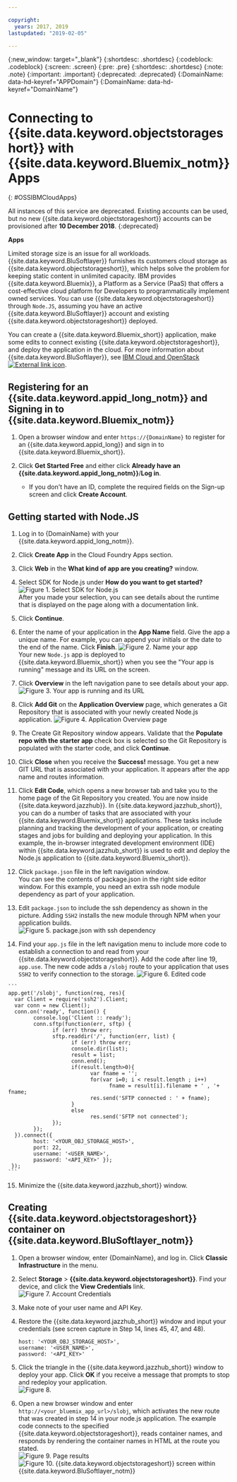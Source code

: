 ```yaml
---

copyright:
  years: 2017, 2019
lastupdated: "2019-02-05"

---
```

{:new_window: target="_blank"}
{:shortdesc: .shortdesc}
{:codeblock: .codeblock}
{:screen: .screen}
{:pre: .pre}
{:shortdesc: .shortdesc}
{:note: .note}
{:important: .important}
{:deprecated: .deprecated}
{:DomainName: data-hd-keyref="APPDomain"}
{:DomainName: data-hd-keyref="DomainName"}

# Connecting to {{site.data.keyword.objectstorageshort}} with {{site.data.keyword.Bluemix_notm}} Apps
{: #OSSIBMCloudApps}

All instances of this service are deprecated. Existing accounts can be used, but no new {{site.data.keyword.objectstorageshort}} accounts can be provisioned after **10 December 2018**.
{:deprecated}

**Apps**

Limited storage size is an issue for all workloads. {{site.data.keyword.BluSoftlayer}} furnishes its customers cloud storage as {{site.data.keyword.objectstorageshort}}, which helps solve the problem for keeping static content in unlimited capacity. IBM provides {{site.data.keyword.Bluemix}}, a Platform as a Service (PaaS) that offers a cost-effective cloud platform for Developers to programmatically implement owned services. You can use {{site.data.keyword.objectstorageshort}} through `Node.JS`, assuming you have an active {{site.data.keyword.BluSoftlayer}} account and existing {{site.data.keyword.objectstorageshort}} deployed.

You can create a {{site.data.keyword.Bluemix_short}} application, make some edits to connect existing {{site.data.keyword.objectstorageshort}}, and deploy the application in the cloud.  For more information about {{site.data.keyword.BluSoftlayer}}, see [IBM Cloud and OpenStack ![External link icon](../../icons/launch-glyph.svg "External link icon")](http://blog.softlayer.com/2015/softlayer-bluemix-and-openstack-powerful-combination).


## Registering for an {{site.data.keyword.appid_long_notm}} and Signing in to {{site.data.keyword.Bluemix_notm}}

1. Open a browser window and enter `https://{DomainName}` to register for an {{site.data.keyword.appid_long}} and sign in to {{site.data.keyword.Bluemix_short}}.

2. Click **Get Started Free** and either click **Already have an {{site.data.keyword.appid_long_notm}}**/**Log in**.
   - If you don't have an ID, complete the required fields on the Sign-up screen and click **Create Account**.


## Getting started with Node.JS

 1. Log in to {DomainName} with your {{site.data.keyword.appid_long_notm}}.

 2. Click **Create App** in the Cloud Foundry Apps section.

 3. Click **Web** in the **What kind of app are you creating?** window.

 4. Select SDK for Node.js under **How do you want to get started?**<br/>
    ![Figure 1. Select SDK for Node.js](/images/bluemix_fig1.png)<br/>
    After you made your selection, you can see details about the runtime that is displayed on the page along with a documentation link.

 5. Click **Continue**.

 6. Enter the name of your application in the **App Name** field. Give the app a unique name. For example, you can append your initials or the date to the end of the name. Click **Finish**.
    ![Figure 2. Name your app](/images/bluemix_fig2.png)<br/>
    Your new `Node.js` app is deployed to {{site.data.keyword.Bluemix_short}} when you see the "Your app is running" message and its URL on the screen.

 7. Click **Overview** in the left navigation pane to see details about your app.
 ![Figure 3. Your app is running and its URL](/images/bluemix_fig3.png)

 8. Click **Add Git** on the **Application Overview** page, which generates a Git Repository that is associated with your newly created Node.js application.
   ![Figure 4. Application Overview page](/images/bluemix_fig4.png)<br/>


 9. The Create Git Repository window appears. Validate that the **Populate repo with the starter app** check box is selected so the Git Repository is populated with the starter code, and click **Continue**.

 10. Click **Close** when you receive the **Success!** message. You get a new GIT URL that is associated with your application. It appears after the app name and routes information.

 11. Click **Edit Code**, which opens a new browser tab and take you to the home page of the Git Repository you created.
     You are now inside {{site.data.keyword.jazzhub}}. In {{site.data.keyword.jazzhub_short}}, you can do a number of tasks that are associated with your {{site.data.keyword.Bluemix_short}} applications. These tasks include planning and tracking the development of your application, or creating stages and jobs for building and deploying your application.
     In this example, the in-browser integrated development environment (IDE) within {{site.data.keyword.jazzhub_short}} is used to edit and deploy the Node.js application to {{site.data.keyword.Bluemix_short}}.

 12. Click `package.json` file in the left navigation window. <br/>
     You can see the contents of package.json in the right side editor window. For this example, you need an extra ssh node module dependency as part of your application.

 13. Edit `package.json` to include the ssh dependency as shown in the picture. Adding `SSH2` installs the new module through NPM when your application builds.<br/>
     ![Figure 5. package.json with ssh dependency](/images/bluemix_fig5.png)

 14. Find your `app.js` file in the left navigation menu to include more code to establish a connection to and read from your {{site.data.keyword.objectstorageshort}}. Add the code after line 19, `app.use`. The new code adds a `/slobj` route to your application that uses `SSH2` to verify connection to the storage.
    ![Figure 6. Edited code](/images/bluemix_fig6.png)

    ```
    app.get('/slobj', function(req, res){
      var Client = require('ssh2').Client;
      var conn = new Client();
      conn.on('ready', function() {
            console.log('Client :: ready');
            conn.sftp(function(err, sftp) {
                  if (err) throw err;
                  sftp.readdir('/', function(err, list) {
                        if (err) throw err;
                        console.dir(list);
                        result = list;
                        conn.end();
                        if(result.length>0){
                              var fname = '';
                              for(var i=0; i < result.length ; i++)
                                    fname = result[i].filename + ' , '+ fname;
                              res.send('SFTP connected : ' + fname);
                        }
                        else
                              res.send('SFTP not connected');
                  });
            });
      }).connect({
            host: '<YOUR_OBJ_STORAGE_HOST>',
            port: 22,  
            username: '<USER_NAME>',
            password: '<API_KEY>' });
     });
    ```

15. Minimize the {{site.data.keyword.jazzhub_short}} window.

## Creating {{site.data.keyword.objectstorageshort}} container on {{site.data.keyword.BluSoftlayer_notm}}

 1. Open a browser window, enter {DomainName}, and log in. Click **Classic Infrastructure** in the menu.

 2. Select **Storage** > **{{site.data.keyword.objectstorageshort}}**. Find your device, and click the **View Credentials** link.<br/>
    ![Figure 7. Account Credentials](/images/bluemix_fig7.png)

 3. Make note of your user name and API Key.

 4. Restore the {{site.data.keyword.jazzhub_short}} window and input your credentials (see screen capture in Step 14, lines 45, 47, and 48).
    ```
    host: '<YOUR_OBJ_STORAGE_HOST>',
    username: '<USER_NAME>',
    password: '<API_KEY>'
    ```

 5. Click the triangle in the {{site.data.keyword.jazzhub_short}} window to deploy your app. Click **OK** if you receive a message that prompts to stop and redeploy your application.<br/>
 ![Figure 8.](/images/bluemix_fig8.2.png)

 6. Open a new browser window and enter `http://<your_bluemix_app_url>/slobj`, which activates the new route that was created in step 14 in your node.js application.
    The example code connects to the specified {{site.data.keyword.objectstorageshort}}, reads container names, and responds by rendering the container names in HTML at the route you stated.<br/>
    ![Figure 9. Page results](/images/bluemix_fig8.png)
    ![Figure 10. {{site.data.keyword.objectstorageshort}} screen within {{site.data.keyword.BluSoftlayer_notm}}](/images/bluemix_fig9.png)
